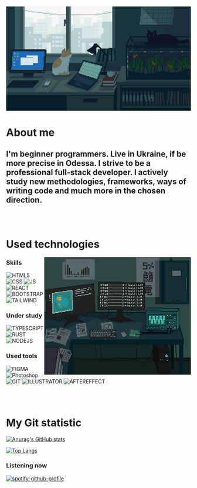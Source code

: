 ![Header](https://github.com/kwinkich/kwinkich/blob/main/assets/3GIF.gif)

# <b>About me</b>

## I'm beginner programmers. Live in Ukraine, if be more precise in Odessa. I strive to be a professional full-stack developer. I actively study new methodologies, frameworks, ways of writing code and much more in the chosen direction.

<br>
<br>

# <b>Used technologies</b>

<img align="right" alt="GIF" src="assets/4GIF.gif" width="400" height="320" />

### <strong> Skills </strong>

![HTML5](https://img.shields.io/badge/-HTML5-000?style=for-the-badge&logo=html5&logoColor=ff000)
![CSS](https://img.shields.io/badge/-CSS-000?style=for-the-badge&logo=css3&logoColor=0075FF)
![JS](https://img.shields.io/badge/-JS-000?style=for-the-badge&logo=javascript&logoColor=FAFF00)
![REACT](https://img.shields.io/badge/-React.js-000?style=for-the-badge&logo=react&logoColor=55ADFF)
![BOOTSTRAP](https://img.shields.io/badge/-Bootstrap-000?style=for-the-badge&logo=bootstrap&logoColor=9342f5)
![TAILWIND](https://img.shields.io/badge/-Tailwind-000?style=for-the-badge&logo=tailwindcss&logoColor=42f5e0)


### <strong> Under study </strong>

![TYPESCRIPT](https://img.shields.io/badge/-TypeScript-000?style=for-the-badge&logo=typescript&logoColor=55ADFF)
![RUST](https://img.shields.io/badge/-RUST-000?style=for-the-badge&logo=rust&logoColor=FF4040)
![NODEJS](https://img.shields.io/badge/-NODE_JS-000?style=for-the-badge&logo=nodedotjs&logoColor=1CA706)

### <strong> Used tools </strong>

![FIGMA](https://img.shields.io/badge/-Figma-000?style=for-the-badge&logo=figma&logoColor=B422F9)
![Photoshop](https://img.shields.io/badge/-Photoshop-000?style=for-the-badge&logo=adobephotoshop&logoColor=6C95FF)
![GIT](https://img.shields.io/badge/-GIT-000?style=for-the-badge&logo=git&logoColor=FF2E00)
![ILLUSTRATOR](https://img.shields.io/badge/-ILLUSTRATOR-000?style=for-the-badge&logo=adobeillustrator&logoColor=FF9900)
![AFTEREFFECT](https://img.shields.io/badge/-AFTER_EFFECTS-000?style=for-the-badge&logo=adobeaftereffects&logoColor=8000FF)

</br>
</br>

# <strong> My Git statistic </strong>

[![Anurag's GitHub stats](https://github-readme-stats.vercel.app/api?username=kwinkich&show_icons=true&theme=dark&icon_color=0066FF&hide_border=true&border_radius=15&card_width=300)](https://github.com/anuraghazra/github-readme-stats)

[![Top Langs](https://github-readme-stats.vercel.app/api/top-langs/?username=kwinkich&layout=compact&border_radius=15&bg_color=F0F0F0&title_color=0066FF&card_width=440&hide_border=true)](https://github.com/kwinkich/github-readme-stats)

### <strong> Listening now </strong>

[![spotify-github-profile](https://spotify-github-profile.vercel.app/api/view?uid=31vxev3i3cd7l6miatpicfmfhsla&cover_image=true&theme=natemoo-re&show_offline=false&background_color=ffffff&bar_color=0011ff&bar_color_cover=true)](https://github.com/kittinan/spotify-github-profile)

